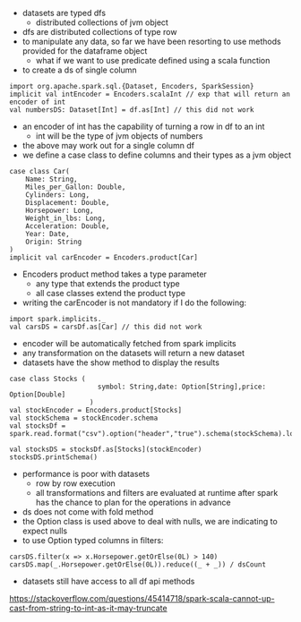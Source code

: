 - datasets are typed dfs
	- distributed collections of jvm object
- dfs are distributed collections of type row
- to manipulate any data, so far we have been resorting to use methods provided for the dataframe object
	- what if we want to use predicate defined using a scala function
- to create a ds of single column
```
import org.apache.spark.sql.{Dataset, Encoders, SparkSession}
implicit val intEncoder = Encoders.scalaInt // exp that will return an encoder of int
val numbersDS: Dataset[Int] = df.as[Int] // this did not work
```
- an encoder of int has the capability of turning a row in df to an int
	- int will be the type of jvm objects of numbers
- the above may work out for a single column df
- we define a case class to define columns and their types as a jvm object
```
case class Car(
	Name: String,
	Miles_per_Gallon: Double,
	Cylinders: Long,
	Displacement: Double, 
	Horsepower: Long,
	Weight_in_lbs: Long,
	Acceleration: Double,
	Year: Date,
	Origin: String
)
implicit val carEncoder = Encoders.product[Car]

```
- Encoders product method takes a type parameter
	- any type that extends the product type
	- all case classes extend the product type 
- writing the carEncoder is not mandatory if I do the following:
```
import spark.implicits._
val carsDS = carsDf.as[Car] // this did not work
```
- encoder will be automatically fetched from spark implicits
- any transformation on the datasets will return a new dataset
- datasets have the show method to display the results
```
case class Stocks (  
                      symbol: String,date: Option[String],price: Option[Double]  
                    )  
val stockEncoder = Encoders.product[Stocks]  
val stockSchema = stockEncoder.schema  
val stocksDf = spark.read.format("csv").option("header","true").schema(stockSchema).load("path")  

val stocksDS = stocksDf.as[Stocks](stockEncoder)  
stocksDS.printSchema()
```

- performance is poor with datasets
	- row by row execution
	- all transformations and filters are evaluated at runtime after spark has the chance to plan for the operations in advance
- ds does not come with fold method
- the Option class is used above to deal with nulls, we are indicating to expect nulls
- to use Option typed columns in filters:
```
carsDS.filter(x => x.Horsepower.getOrElse(0L) > 140)
carsDS.map(_.Horsepower.getOrElse(0L)).reduce((_ + _)) / dsCount
```
- datasets still have access to all df api methods

https://stackoverflow.com/questions/45414718/spark-scala-cannot-up-cast-from-string-to-int-as-it-may-truncate